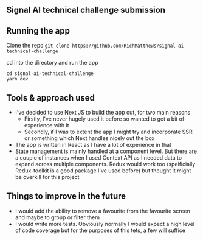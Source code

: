 ## Signal AI technical challenge submission

## Running the app

Clone the repo
`git clone https://github.com/RichMatthews/signal-ai-technical-challenge`

cd into the directory and run the app

```
cd signal-ai-technical-challenge
yarn dev
```

## Tools & approach used

- I've decided to use Next JS to build the app out, for two main reasons
  - Firstly, I've never hugely used it before so wanted to get a bit of experience with it
  - Secondly, if I was to extent the app I might try and incorporate SSR or something which Next handles nicely out the box
- The app is written in React as I have a lot of experience in that
- State management is mainly handled at a component level. But there are a couple of instances when I used Context API as I needed
  data to expand across multiple components. Redux would work too (speificially Redux-toolkit is a good package I've used before) but
  thought it might be overkill for this project

## Things to improve in the future

- I would add the ability to remove a favourite from the favourite screen and maybe to group or filter them
- I would write more tests. Obviously normally I would expect a high level of code coverage but for the purposes of this tets, a few will suffice
